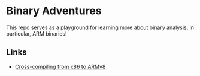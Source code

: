 # Binary Adventures

This repo serves as a playground for learning more about binary analysis, in particular, ARM binaries!

## Links

- [Cross-compiling from x86 to ARMv8](https://jensd.be/1126/linux/cross-compiling-for-arm-or-aarch64-on-debian-or-ubuntu)

